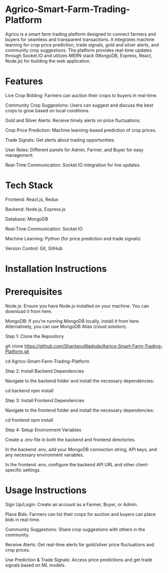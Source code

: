 # Agrico-Smart-Farm-Trading-Platform
Agrico is a smart farm trading platform designed to connect farmers and buyers for seamless and transparent transactions. It integrates machine learning for crop price prediction, trade signals, gold and silver alerts, and community crop suggestions. The platform provides real-time updates through Socket.IO and utilizes MERN stack (MongoDB, Express, React, Node.js) for building the web application.

# Features
Live Crop Bidding: Farmers can auction their crops to buyers in real-time.

Community Crop Suggestions: Users can suggest and discuss the best crops to grow based on local conditions.

Gold and Silver Alerts: Receive timely alerts on price fluctuations.

Crop Price Prediction: Machine learning-based prediction of crop prices.

Trade Signals: Get alerts about trading opportunities.

User Roles: Different panels for Admin, Farmer, and Buyer for easy management.

Real-Time Communication: Socket.IO integration for live updates.

# Tech Stack
Frontend: React.js, Redux

Backend: Node.js, Express.js

Database: MongoDB

Real-Time Communication: Socket.IO

Machine Learning: Python (for price prediction and trade signals)

Version Control: Git, GitHub

# Installation Instructions
# Prerequisites
Node.js: Ensure you have Node.js installed on your machine. You can download it from here.

MongoDB: If you're running MongoDB locally, install it from here. Alternatively, you can use MongoDB Atlas (cloud solution).

Step 1: Clone the Repository



git clone https://github.com/ShantanuWadode/Agrico-Smart-Farm-Trading-Platform.git

cd Agrico-Smart-Farm-Trading-Platform

Step 2: Install Backend Dependencies

Navigate to the backend folder and install the necessary dependencies:



cd backend
npm install

Step 3: Install Frontend Dependencies

Navigate to the frontend folder and install the necessary dependencies:




cd frontend
npm install

Step 4: Setup Environment Variables

Create a .env file in both the backend and frontend directories.

In the backend .env, add your MongoDB connection string, API keys, and any necessary environment variables.

In the frontend .env, configure the backend API URL and other client-specific settings.








# Usage Instructions

Sign Up/Login: Create an account as a Farmer, Buyer, or Admin.

Place Bids: Farmers can list their crops for auction and buyers can place bids in real-time.

Community Suggestions: Share crop suggestions with others in the community.

Receive Alerts: Get real-time alerts for gold/silver price fluctuations and crop prices.

Use Prediction & Trade Signals: Access price predictions and get trade signals based on ML models.
